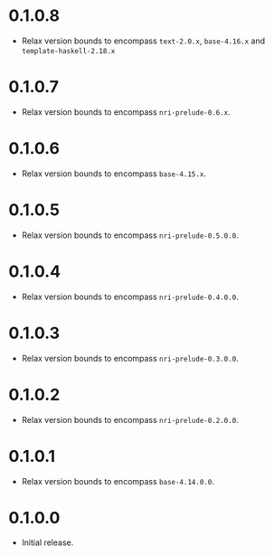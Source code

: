 # 0.1.0.8

- Relax version bounds to encompass `text-2.0.x`, `base-4.16.x` and `template-haskell-2.18.x`

# 0.1.0.7

- Relax version bounds to encompass `nri-prelude-0.6.x`.

# 0.1.0.6

- Relax version bounds to encompass `base-4.15.x`.

# 0.1.0.5

- Relax version bounds to encompass `nri-prelude-0.5.0.0`.

# 0.1.0.4

- Relax version bounds to encompass `nri-prelude-0.4.0.0`.

# 0.1.0.3

- Relax version bounds to encompass `nri-prelude-0.3.0.0`.

# 0.1.0.2

- Relax version bounds to encompass `nri-prelude-0.2.0.0`.

# 0.1.0.1

- Relax version bounds to encompass `base-4.14.0.0`.

# 0.1.0.0

- Initial release.

